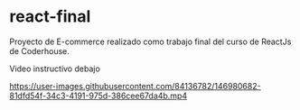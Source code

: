 # react-final

Proyecto de E-commerce realizado como trabajo final del curso de ReactJs de Coderhouse.

Video instructivo debajo


https://user-images.githubusercontent.com/84136782/146980682-81dfd54f-34c3-4191-975d-386cee67da4b.mp4

